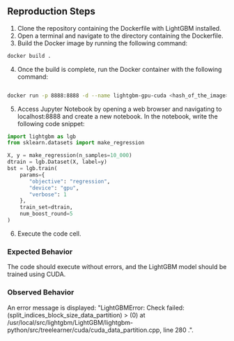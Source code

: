 ## Reproduction Steps

1. Clone the repository containing the Dockerfile with LightGBM installed.
2. Open a terminal and navigate to the directory containing the Dockerfile.
3. Build the Docker image by running the following command:

```bash
docker build .
```

4. Once the build is complete, run the Docker container with the following command:
```bash

docker run -p 8888:8888 -d --name lightgbm-gpu-cuda <hash_of_the_image>
```

5. Access Jupyter Notebook by opening a web browser and navigating to localhost:8888 and create a new notebook. In the notebook, write the following code snippet:

```python
import lightgbm as lgb
from sklearn.datasets import make_regression

X, y = make_regression(n_samples=10_000)
dtrain = lgb.Dataset(X, label=y)
bst = lgb.train(
	params={
	   "objective": "regression",
	   "device": "gpu",
	   "verbose": 1
	},
	train_set=dtrain,
    num_boost_round=5
)
```
6. Execute the code cell.

### Expected Behavior

The code should execute without errors, and the LightGBM model should be trained using CUDA.

### Observed Behavior

An error message is displayed: "LightGBMError: Check failed: (split_indices_block_size_data_partition) > (0) at /usr/local/src/lightgbm/LightGBM/lightgbm-python/src/treelearner/cuda/cuda_data_partition.cpp, line 280 .".

